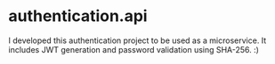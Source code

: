 # authentication.api

I developed this authentication project to be used as a microservice. It includes JWT generation and password validation using SHA-256. :)
